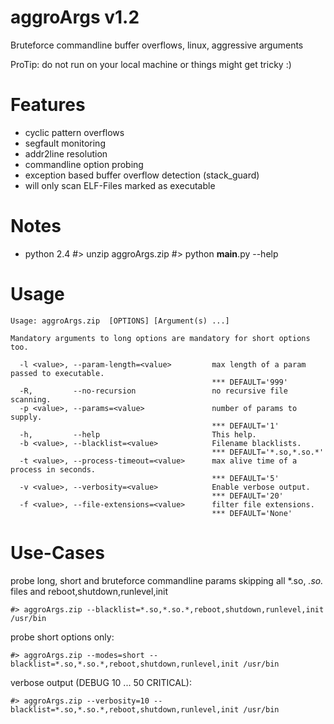 aggroArgs v1.2
===============

Bruteforce commandline buffer overflows, linux, aggressive arguments


ProTip: do not run on your local machine or things might get tricky :)


Features
=========

* cyclic pattern overflows
* segfault monitoring
* addr2line resolution
* commandline option probing
* exception based buffer overflow detection (stack_guard)
* will only scan ELF-Files marked as executable

Notes
=========
* python 2.4
	#> unzip aggroArgs.zip
	#> python __main__.py --help


Usage
=========

	Usage: aggroArgs.zip  [OPTIONS] [Argument(s) ...]
	
	Mandatory arguments to long options are mandatory for short options too.
	
	  -l <value>, --param-length=<value>         max length of a param passed to executable.
	                                             *** DEFAULT='999'
	  -R,         --no-recursion                 no recursive file scanning.
	  -p <value>, --params=<value>               number of params to supply.
	                                             *** DEFAULT='1'
	  -h,         --help                         This help.
	  -b <value>, --blacklist=<value>            Filename blacklists.
	                                             *** DEFAULT='*.so,*.so.*'
	  -t <value>, --process-timeout=<value>      max alive time of a process in seconds.
	                                             *** DEFAULT='5'
	  -v <value>, --verbosity=<value>            Enable verbose output.
	                                             *** DEFAULT='20'
	  -f <value>, --file-extensions=<value>      filter file extensions.
	                                             *** DEFAULT='None'
	                                             
	                                             
	                                             
	                                             
	                                             
Use-Cases
==========
probe long, short and bruteforce commandline params skipping all *.so, *.so.* files and reboot,shutdown,runlevel,init

	#> aggroArgs.zip --blacklist=*.so,*.so.*,reboot,shutdown,runlevel,init /usr/bin                          
	                                             
probe short options only:

	#> aggroArgs.zip --modes=short --blacklist=*.so,*.so.*,reboot,shutdown,runlevel,init /usr/bin  
	
verbose output  (DEBUG 10 ... 50 CRITICAL):

	#> aggroArgs.zip --verbosity=10 --blacklist=*.so,*.so.*,reboot,shutdown,runlevel,init /usr/bin 